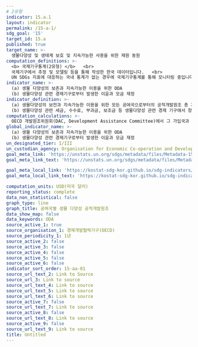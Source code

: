 ```yaml
---
# 2유형
indicator: 15.a.1
layout: indicator
permalink: /15-a-1/
sdg_goal: '15'
target_id: 15.a
published: true
target_name: >-
  생물다양성 및 생태계 보호 및 지속가능한 사용을 위한 재원 동원
computation_definitions: >-
  <b> 국제기구통계(2유형) </b>   <br>
  국제기구에서 추정 및 모델링 등을 통해 작성한 한국 데이터입니다.   <br>
  UN SDGs 지표에 대응하는 국내 통계가 없는 경우에 국제기구통계를 통해 모니터링 중입니다. 
indicator_name: >-
  (a) 생물 다양성의 보존과 지속가능한 이용을 위한 ODA
  (b) 생물다양성 관련 경제기구로부터 발생한 이윤과 모금 재정
indicator_definition: >-
  (a) 생물다양성의 보전과 지속가능한 이용을 위한 모든 공여국으로부터의 공적개발원조 총 지출액
  (b) 생물다양성 관련 세금, 수수료, 부과금, 보조금 등 생물다양성 관련 경제 기구에서 창출된 수입 및 동원된 자금
computation_calculations: >-
  OECD 개발원조위원회(DAC, Development Assistance Committee)에서 그 가입국과 다른 원조자가 제출한 것을 통해 집계
global_indicator_name: >-
  (a) 생물 다양성의 보존과 지속가능한 이용을 위한 ODA 
  (b) 생물다양성 관련 경제기구로부터 발생한 이윤과 모금 재정
un_designated_tier: I/III
un_custodian_agency: Organisation for Economic Co-operation and Development (OECD)
goal_meta_link: 'https://unstats.un.org/sdgs/metadata/files/Metadata-15-0a-01.pdf'
goal_meta_link_text: 'https://unstats.un.org/sdgs/metadata/files/Metadata-15-0a-01.pdf'

goal_meta_local_link: 'https://kostat-sdg-kor.github.io/sdg-indicators/public/data/Metadata-15-0a-01_KOR.pdf'
goal_meta_local_link_text: 'https://kostat-sdg-kor.github.io/sdg-indicators/public/data/Metadata-15-0a-01_KOR.pdf'

computation_units: USD(미국 달러)
reporting_status: complete
data_non_statistical: false
graph_type: line
graph_title: 공여국별 생물 다양성 공적개발원조
data_show_map: false
data_keywords: ODA
source_active_1: true
source_organisation_1: 경제개발협력기구(OECD)
source_periodicity_1: 1년
source_active_2: false
source_active_3: false
source_active_4: false
source_active_5: false
source_active_6: false
indicator_sort_order: 15-aa-01
source_url_text_2: Link to Source
source_url_3: Link to source
source_url_text_4: Link to source
source_url_text_5: Link to source
source_url_text_6: Link to source
source_active_7: false
source_url_text_7: Link to source
source_active_8: false
source_url_text_8: Link to source
source_active_9: false
source_url_text_9: Link to source
title: Untitled
---
```

